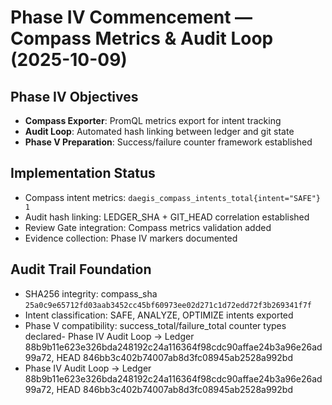 # Phase IV Commencement — Compass Metrics & Audit Loop (2025-10-09)

## Phase IV Objectives
- **Compass Exporter**: PromQL metrics export for intent tracking
- **Audit Loop**: Automated hash linking between ledger and git state
- **Phase V Preparation**: Success/failure counter framework established

## Implementation Status
- Compass intent metrics: `daegis_compass_intents_total{intent="SAFE"} 1`
- Audit hash linking: LEDGER_SHA + GIT_HEAD correlation established
- Review Gate integration: Compass metrics validation added
- Evidence collection: Phase IV markers documented

## Audit Trail Foundation
- SHA256 integrity: compass_sha `25a0c9e65712fd03aab3452cc45bf60973ee02d271c1d72edd72f3b269341f7f`
- Intent classification: SAFE, ANALYZE, OPTIMIZE intents exported
- Phase V compatibility: success_total/failure_total counter types declared- Phase IV Audit Loop → Ledger 88b9b11e623e326bda248192c24a116364f98cdc90affae24b3a96e26ad99a72, HEAD 846bb3c402b74007ab8d3fc08945ab2528a992bd
- Phase IV Audit Loop → Ledger 88b9b11e623e326bda248192c24a116364f98cdc90affae24b3a96e26ad99a72, HEAD 846bb3c402b74007ab8d3fc08945ab2528a992bd
